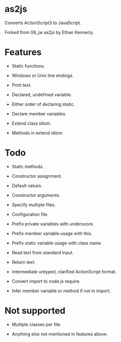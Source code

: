 as2js
=====

Converts ActionScript3 to JavaScript.

Forked from 06\_jw as2js by Ethan Kennerly.

Features
========

 * Static functions.

 * Windows or Unix line endings.

 * Print text.

 * Declared, undefined variable.

 * Either order of declaring static.

 * Declare member variables.

 * Extend class idiom.

 * Methods in extend idiom.

Todo
====

 * Static methods.

 * Constructor assignment.

 * Default values.

 * Constructor arguments.

 * Specify multiple files.

 * Configuration file.

 * Prefix private variables with underscore.

 * Prefix member variable usage with this.

 * Prefix static variable usage with class name.

 * Read text from standard input.

 * Return text.

 * Intermediate untyped, clarified ActionScript format.

 * Convert import to node.js require.

 * Infer member variable or method if not in import.

Not supported
=============

 * Multiple classes per file.
 
 * Anything else not mentioned in features above.
